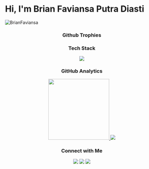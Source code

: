 <h1 align="left">Hi, I'm Brian Faviansa Putra Diasti</h1>

<p align="left"> <img src="https://komarev.com/ghpvc/?username=BrianFaviansa&label=Profile%20views&color=0000FF&style=for-the-badge" alt="BrianFaviansa" /> </p> 

<h3 align="center">Github Trophies</h3>
<!-- <p align="center"> -->
<!--   <img src="https://github-profile-trophy.vercel.app/?username=BrianFaviansa&title=MultiLanguage,Commits,Followers,Repositories,Experience&theme=onedark&no-frame=false&no-bg=false"/> -->
<!-- </p> -->

<h3 align="center">Tech Stack</h3>
<p align="center">
  <a href="https://skillicons.dev">
    <img src="https://skillicons.dev/icons?i=js,php,kotlin,py,cs,html,css,laravel,nodejs,express,react,tailwind,bootstrap,jquery,mysql,mongodb,postgresql,prisma,postman,git,vercel&theme=dark&perline=11" />
  </a>
</p>

<h3 align="center">GitHub Analytics</h3>
<p align="center">
  <a href="https://github.com/brianfaviansa">
<!--     <img height="200" src="https://github-readme-stats-brianfaviansas-projects.vercel.app/api/top-langs/?username=BrianFaviansa&layout=compact&langs_count=8&theme=algolia&hide=pug,scss,less,ejs,hack"/> -->
    <img height="200" src="https://github-readme-stats-eight-theta.vercel.app/api/top-langs/?username=BrianFaviansa&layout=compact&langs_count=8&theme=algolia&hide=pug,scss,less,ejs,hack"/>
    <img src="https://github-readme-streak-stats.herokuapp.com?user=brianfaviansa&theme=algolia&date_format=j%20M%5B%20Y%5D">
  </a>
</p>

<h3 align="center">Connect with Me</h3>
<p align="center">
<a href="https://www.linkedin.com/in/brian-faviansa-putra-diasti-295165253/"><img src="https://img.shields.io/badge/linkedin-%230077B5.svg?style=for-the-badge&logo=linkedin&logoColor=white"/></a>
<a href="mailto:brianfpd31@gmail.com"><img src="https://img.shields.io/badge/Gmail-D14836?style=for-the-badge&logo=gmail&logoColor=white"/></a>
<a href="https://www.instagram.com/brian_fvns/"><img src="https://img.shields.io/badge/Instagram-%23E4405F.svg?style=for-the-badge&logo=Instagram&logoColor=white"/></a>
</p>
